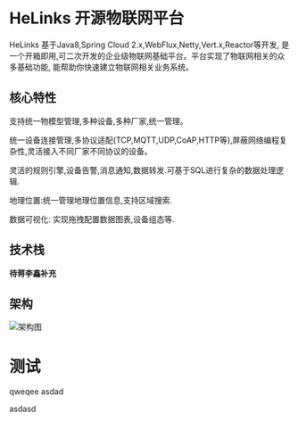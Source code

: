 

# HeLinks 开源物联网平台 

HeLinks 基于Java8,Spring Cloud 2.x,WebFlux,Netty,Vert.x,Reactor等开发, 是一个开箱即用,可二次开发的企业级物联网基础平台。平台实现了物联网相关的众多基础功能, 能帮助你快速建立物联网相关业务系统。

## 核心特性 

支持统一物模型管理,多种设备,多种厂家,统一管理。

统一设备连接管理,多协议适配(TCP,MQTT,UDP,CoAP,HTTP等),屏蔽网络编程复杂性,灵活接入不同厂家不同协议的设备。

灵活的规则引擎,设备告警,消息通知,数据转发.可基于SQL进行复杂的数据处理逻辑.

地理位置:统一管理地理位置信息,支持区域搜索.

数据可视化: 实现拖拽配置数据图表,设备组态等.  

## 技术栈 

**待蒋李鑫补充**

## 架构 
![架构图](/image/和能物联网框架图.png)

# 测试 

qweqee
asdad

asdasd
